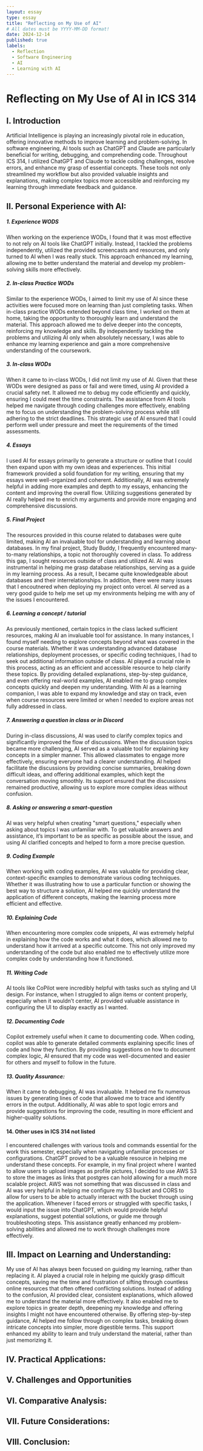 ```yaml
---
layout: essay
type: essay
title: "Reflecting on My Use of AI"
# All dates must be YYYY-MM-DD format!
date: 2024-12-14
published: true
labels:
  - Reflection
  - Software Engineering
  - AI
  - Learning with AI
---
```

<h1>Reflecting on My Use of AI in ICS 314</h1>

## I. Introduction 

Artificial Intelligence is playing an increasingly pivotal role in education, offering innovative methods to improve learning and problem-solving. In software engineering, AI tools such as ChatGPT and Claude are 
particularly beneficial for writing, debugging, and comprehending code. Throughout ICS 314, I utilized ChatGPT and Claude to tackle coding challenges, resolve errors, and enhance my grasp of essential concepts. These 
tools not only streamlined my workflow but also provided valuable insights and explanations, making complex topics more accessible and reinforcing my learning through immediate feedback and guidance.

## II. Personal Experience with AI:

##### 1. Experience WODS

When working on the experience WODs, I found that it was most effective to not rely on AI tools like ChatGPT initially. Instead, I tackled the problems independently, utilized the provided screencasts and resources, and 
only turned to AI when I was really stuck. This approach enhanced my learning, allowing me to better understand the material and develop my problem-solving skills more effectively.

##### 2. In-class Practice WODs

Similar to the experience WODs, I aimed to limit my use of AI since these activities were focused more on learning than just completing tasks. When in-class practice WODs extended beyond class time, I worked on them at 
home, taking the opportunity to thoroughly learn and understand the material. This approach allowed me to delve deeper into the concepts, reinforcing my knowledge and skills. By independently tackling the problems and 
utilizing AI only when absolutely necessary, I was able to enhance my learning experience and gain a more comprehensive understanding of the coursework.

##### 3. In-class WODs

When it came to in-class WODs, I did not limit my use of AI. Given that these WODs were designed as pass or fail and were timed, using AI provided a crucial safety net. It allowed me to debug my code efficiently and 
quickly, ensuring I could meet the time constraints. The assistance from AI tools helped me navigate through coding challenges more effectively, enabling me to focus on understanding the problem-solving process while 
still adhering to the strict deadlines. This strategic use of AI ensured that I could perform well under pressure and meet the requirements of the timed assessments.

##### 4. Essays

I used AI for essays primarily to generate a structure or outline that I could then expand upon with my own ideas and experiences. This initial framework provided a solid foundation for my writing, ensuring that my 
essays were well-organized and coherent. Additionally, AI was extremely helpful in adding more examples and depth to my essays, enhancing the content and improving the overall flow. Utilizing suggestions generated by AI 
really helped me to enrich my arguments and provide more engaging and comprehensive discussions. 

##### 5. Final Project

The resources provided in this course related to databases were quite limited, making AI an invaluable tool for understanding and learning about databases. In my final project, Study Buddy, I frequently encountered many-
to-many relationships, a topic not thoroughly covered in class. To address this gap, I sought resources outside of class and utilized AI. AI was instrumental in helping me grasp database relationships, serving as a guide 
in my learning process. As a result, I became quite knowledgeable about databases and their interrelationships. In addition, there were many issues that I encoutnered when deploying my project onto vercel. AI served as a 
very good guide to help me set up my environments helping me with any of the issues I encountered.  

##### 6. Learning a concept / tutorial

As previously mentioned, certain topics in the class lacked sufficient resources, making AI an invaluable tool for assistance. In many instances, I found myself needing to explore concepts beyond what was covered in the 
course materials. Whether it was understanding advanced database relationships, deployment processes, or specific coding techniques, I had to seek out additional information outside of class. AI played a crucial role in 
this process, acting as an efficient and accessible resource to help clarify these topics. By providing detailed explanations, step-by-step guidance, and even offering real-world examples, AI enabled me to grasp complex 
concepts quickly and deepen my understanding. With AI as a learning companion, I was able to expand my knowledge and stay on track, even when course resources were limited or when I needed to explore areas not fully 
addressed in class.

##### 7. Answering a question in class or in Discord

During in-class discussions, AI was used to clarify complex topics and significantly improved the flow of discussions. When the discussion topics became more challenging, AI served as a valuable tool for explaining key 
concepts in a simpler manner. This allowed classmates to engage more effectively, ensuring everyone had a clearer understanding. AI helped facilitate the discussions by providing concise summaries, breaking down 
difficult ideas, and offering additional examples, which kept the conversation moving smoothly. Its support ensured that the discussions remained productive, allowing us to explore more complex ideas without confusion.

##### 8. Asking or answering a smart-question

AI was very helpful when creating "smart questions," especially when asking about topics I was unfamiliar with. To get valuable answers and assistance, it’s important to be as specific as possible about the issue, and 
using AI clarified concepts and helped to form a more precise question.

##### 9. Coding Example

When working with coding examples, AI was valuable for providing clear, context-specific examples to demonstrate various coding techniques. Whether it was illustrating how to use a particular function or showing the best 
way to structure a solution, AI helped me quickly understand the application of different concepts, making the learning process more efficient and effective.

##### 10. Explaining Code

When encountering more complex code snippets, AI was extremely helpful in explaining how the code works and what it does, which allowed me to understand how it arrived at a specific outcome. This not only improved my 
understanding of the code but also enabled me to effectively utilize more complex code by understanding how it functioned.

##### 11. Writing Code

AI tools like CoPilot were incredibly helpful with tasks such as styling and UI design. For instance, when I struggled to align items or content properly, especially when it wouldn’t center, AI provided valuable 
assistance in configuring the UI to display exactly as I wanted.

##### 12. Documenting Code

Copilot extremely useful when it came to documenting code. When coding, copilot was able to generate detailed comments explaining specific lines of code and how they function. By providing suggestions on how to document 
complex logic, AI ensured that my code was well-documented and easier for others and myself to follow in the future.

##### 13. Quality Assurance: 

When it came to debugging, AI was invaluable. It helped me fix numerous issues by generating lines of code that allowed me to trace and identify errors in the output. Additionally, AI was able to spot logic errors and 
provide suggestions for improving the code, resulting in more efficient and higher-quality solutions.

#### 14. Other uses in ICS 314 not listed

I encountered challenges with various tools and commands essential for the work this semester, especially when navigating unfamiliar processes or configurations. ChatGPT proved to be a valuable resource in helping me 
understand these concepts. For example, in my final project where I wanted to allow users to upload images as profile pictures, I decided to use AWS S3 to store the images as links that postgres can hold allowing for a 
much more scalable project. AWS was not something that was discussed in class and AI was very helpful in helping me configure my S3 bucket and CORS to allow for users to be able to actually interact with the bucket 
through using the application. Whenever I faced errors or struggled with specific tasks, I would input the issue into ChatGPT, which would provide helpful explanations, suggest potential solutions, or guide me through 
troubleshooting steps. This assistance greatly enhanced my problem-solving abilities and allowed me to work through challenges more effectively.

## III. Impact on Learning and Understanding:

My use of AI has always been focused on guiding my learning, rather than replacing it. AI played a crucial role in helping me quickly grasp difficult concepts, saving me the time and frustration of sifting through 
countless online resources that often offered conflicting solutions. Instead of adding to the confusion, AI provided clear, consistent explanations, which allowed me to understand the material more effectively. It also 
enabled me to explore topics in greater depth, deepening my knowledge and offering insights I might not have encountered otherwise. By offering step-by-step guidance, AI helped me follow through on complex tasks, 
breaking down intricate concepts into simpler, more digestible terms. This support enhanced my ability to learn and truly understand the material, rather than just memorizing it.

## IV. Practical Applications:

## V. Challenges and Opportunities

## VI. Comparative Analysis:

## VII. Future Considerations:

## VIII. Conclusion:
